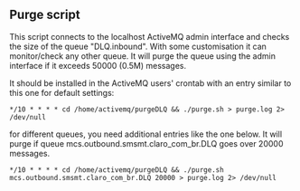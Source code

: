 Purge script
---

This script connects to the localhost ActiveMQ admin interface and checks the size of the queue "DLQ.inbound". With some customisation it can monitor/check any other queue. It will purge the queue using the admin interface if it exceeds 50000 (0.5M) messages.

It should be installed in the ActiveMQ users' crontab with an entry similar to this one for default settings:

```
*/10 * * * * cd /home/activemq/purgeDLQ && ./purge.sh > purge.log 2> /dev/null
```

for different queues, you need additional entries like the one below. It will purge if queue mcs.outbound.smsmt.claro_com_br.DLQ goes over 20000 messages.

```
*/10 * * * * cd /home/activemq/purgeDLQ && ./purge.sh mcs.outbound.smsmt.claro_com_br.DLQ 20000 > purge.log 2> /dev/null
```


